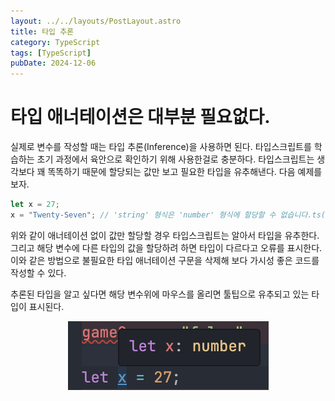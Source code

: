```yaml
---
layout: ../../layouts/PostLayout.astro
title: 타입 추론
category: TypeScript
tags: [TypeScript]
pubDate: 2024-12-06
---
```


# 타입 애너테이션은 대부분 필요없다.

실제로 변수를 작성할 때는 타입 추론(Inference)을 사용하면 된다. 타입스크립트를 학습하는 초기 과정에서 육안으로 확인하기 위해 사용한걸로 충분하다. 타입스크립트는 생각보다 꽤 똑똑하기 때문에 할당되는 값만 보고 필요한 타입을 유추해낸다. 다음 예제를 보자.

```typescript del={2}
let x = 27;
x = "Twenty-Seven"; // 'string' 형식은 'number' 형식에 할당할 수 없습니다.ts(2322)
```

위와 같이 애너테이션 없이 값만 할당할 경우 타입스크립트는 알아서 타입을 유추한다. 그리고 해당 변수에 다른 타입의 값을 할당하려 하면 타입이 다르다고 오류를 표시한다. 이와 같은 방법으로 불필요한 타입 애너테이션 구문을 삭제해 보다 가시성 좋은 코드를 작성할 수 있다.

추론된 타입을 알고 싶다면 해당 변수위에 마우스를 올리면 툴팁으로 유추되고 있는 타입이 표시된다.

<div align='center'>

![타입추론](./images/type-inference.png)

</div>
